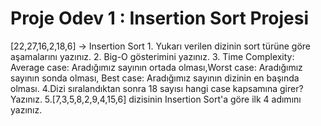 # Proje Odev 1 : Insertion Sort Projesi
[22,27,16,2,18,6] -> Insertion Sort
    1. Yukarı verilen dizinin sort türüne göre aşamalarını yazınız.
    2. Big-O gösterimini yazınız.
    3. Time Complexity: Average case: Aradığımız sayının ortada olması,Worst case: Aradığımız sayının sonda olması, Best case: Aradığımız sayının dizinin en başında olması.
    4.Dizi sıralandıktan sonra 18 sayısı hangi case kapsamına girer? Yazınız.
    5.[7,3,5,8,2,9,4,15,6] dizisinin Insertion Sort'a göre ilk 4 adımını yazınız.
